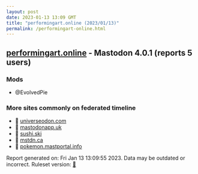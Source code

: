 ```yaml
---
layout: post
date: 2023-01-13 13:09 GMT
title: "performingart.online (2023/01/13)"
permalink: /performingart-online.html
---
```


## [performingart.online](https://performingart.online) - Mastodon 4.0.1 (reports 5 users)

### Mods
 * @EvolvedPie

### More sites commonly on federated timeline

* 🐘 [universeodon.com](/universeodon-com.html)
* 🐘 [mastodonapp.uk](/mastodonapp-uk.html)
* 🐘 [sushi.ski](/sushi-ski.html)
* 🐘 [mstdn.ca](/mstdn-ca.html)
* 🐘 [pokemon.mastportal.info](/pokemon-mastportal-info.html)

Report generated on: Fri Jan 13 13:09:55 2023. Data may be outdated or incorrect.
Ruleset version: [🧁](/version-cupcake)
